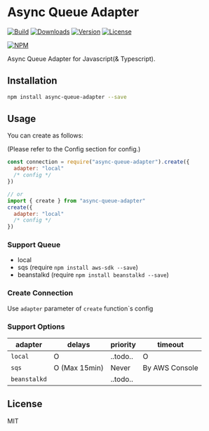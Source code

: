 # Async Queue Adapter

[![Build](https://travis-ci.org/corgidisco/async-queue-adapter.svg?branch=master)](https://travis-ci.org/corgidisco/async-queue-adapter)
[![Downloads](https://img.shields.io/npm/dt/async-queue-adapter.svg)](https://npmcharts.com/compare/async-queue-adapter?minimal=true)
[![Version](https://img.shields.io/npm/v/async-queue-adapter.svg)](https://www.npmjs.com/package/async-queue-adapter)
[![License](https://img.shields.io/npm/l/async-queue-adapter.svg)](https://www.npmjs.com/package/async-queue-adapter)

[![NPM](https://nodei.co/npm/async-queue-adapter.png)](https://www.npmjs.com/package/async-queue-adapter)

Async Queue Adapter for Javascript(& Typescript).

## Installation

```bash
npm install async-queue-adapter --save
```

## Usage

You can create as follows:

(Please refer to the Config section for config.)

```javascript
const connection = require("async-queue-adapter").create({
  adapter: "local"
  /* config */
})

// or
import { create } from "async-queue-adapter"
create({
  adapter: "local"
  /* config */
})
```

### Support Queue

- local
- sqs (require `npm install aws-sdk --save`)
- beanstalkd (require `npm install beanstalkd --save`)

### Create Connection

Use `adapter` parameter of `create` function`s config

### Support Options

| adapter      | delays        | priority | timeout        |
|--------------|---------------|----------|----------------|
| `local`      | O             | ..todo.. | O              |
| `sqs`        | O (Max 15min) | Never    | By AWS Console |
| `beanstalkd` |               | ..todo.. |                |

## License

MIT
